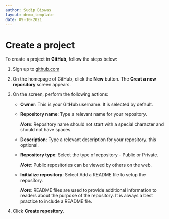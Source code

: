 ```yaml
---
author: Sudip Biswas
layout: demo_template
date: 09-10-2021
---
```

# Create a project

To create a project in **GitHub**, follow the steps below: 

1. Sign up to [github.com](https://github.com/)

2. On the homepage of GitHub, click the **New** button. The **Creat a new repository** screen appears.

3. On the screen, perform the following actions: 

	- **Owner**: This is your GitHub username. It is selected by default.

	- **Repository name**: Type a relevant name for your repository. 

		_**Note**_: Repository name should not start with a special character and should not have spaces.   

	- **Description**: Type a relevant description for your repository. this optional. 

	- **Repository type**: Select the type of repository - Public or Private. 

		_**Note**_: Public repositories can be viewed by others on the web.

	- **Initialize repository**: Select Add a README file to setup the repository. 

		_**Note**_: README files are used to provide additional information to readers about the purpose of the repository. It is always a best practice to include a README file.

4. Click **Create repository**.